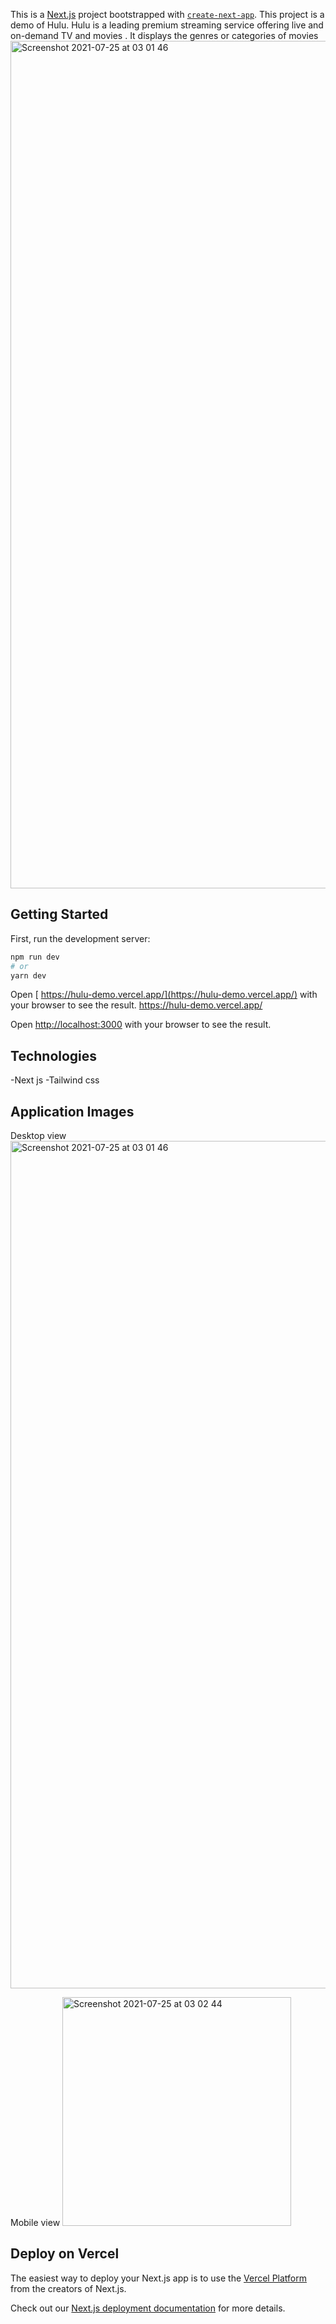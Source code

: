 This is a [Next.js](https://nextjs.org/) project bootstrapped with [`create-next-app`](https://github.com/vercel/next.js/tree/canary/packages/create-next-app).
 This project is a demo of Hulu. Hulu is a leading premium streaming service offering live and on-demand TV and movies . It displays the genres or categories of movies
 <img width="1356" alt="Screenshot 2021-07-25 at 03 01 46" src="https://user-images.githubusercontent.com/24706493/126885364-02171ab5-f816-40bc-a145-e22296343c81.png">
## Getting Started

First, run the development server:

```bash
npm run dev
# or
yarn dev
```
Open [ https://hulu-demo.vercel.app/](https://hulu-demo.vercel.app/) with your browser to see the result. https://hulu-demo.vercel.app/

Open [http://localhost:3000](http://localhost:3000) with your browser to see the result.

## Technologies

-Next js
-Tailwind css

## Application Images

Desktop view
<img width="1356" alt="Screenshot 2021-07-25 at 03 01 46" src="https://user-images.githubusercontent.com/24706493/126885364-02171ab5-f816-40bc-a145-e22296343c81.png">


Mobile view
<img width="366" alt="Screenshot 2021-07-25 at 03 02 44" src="https://user-images.githubusercontent.com/24706493/126885369-ef06901c-12e4-4fa6-a718-347accbd3fc0.png">


## Deploy on Vercel

The easiest way to deploy your Next.js app is to use the [Vercel Platform](https://vercel.com/new?utm_medium=default-template&filter=next.js&utm_source=create-next-app&utm_campaign=create-next-app-readme) from the creators of Next.js.

Check out our [Next.js deployment documentation](https://nextjs.org/docs/deployment) for more details.
